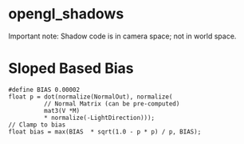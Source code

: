 # opengl_shadows

Important note:
Shadow code is in camera space; not in world space.



# Sloped Based Bias
```
#define BIAS 0.00002
float p = dot(normalize(NormalOut), normalize(
          // Normal Matrix (can be pre-computed)
          mat3(V *M) 
          * normalize(-LightDirection)));
// Clamp to bias          
float bias = max(BIAS  * sqrt(1.0 - p * p) / p, BIAS); 
```
